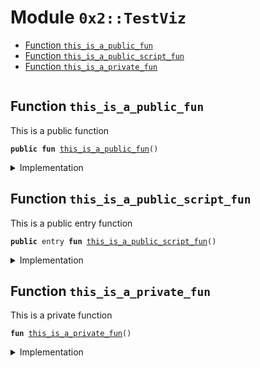 <a name="0x2_TestViz"></a>

# Module `0x2::TestViz`

- [Function `this_is_a_public_fun`](#0x2_TestViz_this_is_a_public_fun)
- [Function `this_is_a_public_script_fun`](#0x2_TestViz_this_is_a_public_script_fun)
- [Function `this_is_a_private_fun`](#0x2_TestViz_this_is_a_private_fun)

<pre><code></code></pre>

<a name="0x2_TestViz_this_is_a_public_fun"></a>

## Function `this_is_a_public_fun`

This is a public function

<pre><code><b>public</b> <b>fun</b> <a href="different_visbilities.md#0x2_TestViz_this_is_a_public_fun">this_is_a_public_fun</a>()
</code></pre>

<details>
<summary>Implementation</summary>

<pre><code><b>public</b> <b>fun</b> <a href="different_visbilities.md#0x2_TestViz_this_is_a_public_fun">this_is_a_public_fun</a>() { }
</code></pre>

</details>

<a name="0x2_TestViz_this_is_a_public_script_fun"></a>

## Function `this_is_a_public_script_fun`

This is a public entry function

<pre><code><b>public</b> entry <b>fun</b> <a href="different_visbilities.md#0x2_TestViz_this_is_a_public_script_fun">this_is_a_public_script_fun</a>()
</code></pre>

<details>
<summary>Implementation</summary>

<pre><code><b>public</b> entry <b>fun</b> <a href="different_visbilities.md#0x2_TestViz_this_is_a_public_script_fun">this_is_a_public_script_fun</a>() {}
</code></pre>

</details>

<a name="0x2_TestViz_this_is_a_private_fun"></a>

## Function `this_is_a_private_fun`

This is a private function

<pre><code><b>fun</b> <a href="different_visbilities.md#0x2_TestViz_this_is_a_private_fun">this_is_a_private_fun</a>()
</code></pre>

<details>
<summary>Implementation</summary>

<pre><code><b>fun</b> <a href="different_visbilities.md#0x2_TestViz_this_is_a_private_fun">this_is_a_private_fun</a>() {}
</code></pre>

</details>

